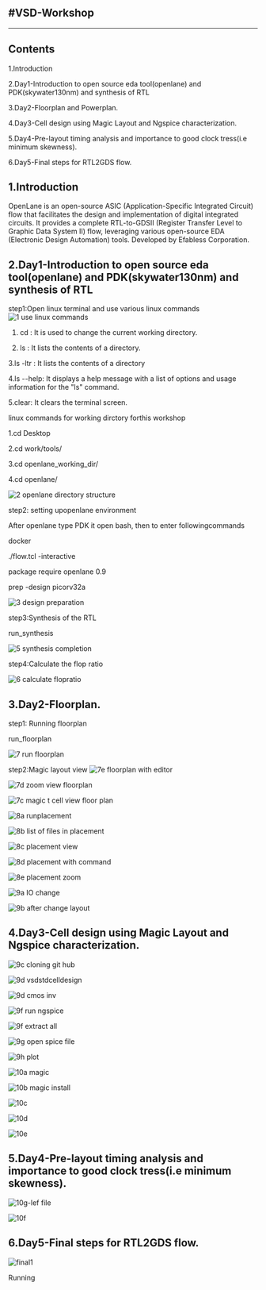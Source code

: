 #VSD-Workshop
------          
------             
**Contents**
---
1.Introduction

2.Day1-Introduction to open source eda tool(openlane) and PDK(skywater130nm) and synthesis of RTL

3.Day2-Floorplan and Powerplan.

4.Day3-Cell design using Magic Layout and Ngspice characterization.

5.Day4-Pre-layout timing analysis and importance to good clock tress(i.e minimum skewness).

6.Day5-Final steps for RTL2GDS flow.

1.Introduction
--
OpenLane is an open-source ASIC (Application-Specific Integrated Circuit) flow that facilitates the design and implementation of digital integrated circuits. It provides a complete RTL-to-GDSII (Register Transfer Level to Graphic Data System II) flow, leveraging various open-source EDA (Electronic Design Automation) tools. Developed by Efabless Corporation.

2.Day1-Introduction to open source eda tool(openlane) and PDK(skywater130nm) and synthesis of RTL
--
step1:Open linux terminal and use various linux commands
![1  use linux commands](https://github.com/user-attachments/assets/00236cb8-6780-4443-95e5-386cf41a65cf)



1. cd : It is used to change the current working directory.
   
2. ls : It lists the contents of a directory.
   
3.ls -ltr : It lists the contents of a directory 

4.ls --help: It displays a help message with a list of options and usage information for the "ls" command. 

5.clear: It clears the terminal screen.

linux commands for working dirctory forthis workshop

1.cd Desktop 

2.cd work/tools/ 

3.cd openlane_working_dir/

4.cd openlane/

![2 openlane directory structure](https://github.com/user-attachments/assets/35430ea7-b48e-478b-82fc-0d18cc5c48af)


step2: setting upopenlane environment

After openlane type PDK it open bash, then to enter followingcommands

docker

./flow.tcl -interactive

package require openlane 0.9

prep -design picorv32a

![3 design preparation](https://github.com/user-attachments/assets/41b28c69-afb4-4ee8-a21d-75037a702544)

step3:Synthesis of the RTL

run_synthesis

![5  synthesis completion](https://github.com/user-attachments/assets/f5fad124-4a9f-463f-806c-9ff814b6b8f1)

step4:Calculate the flop ratio

![6 calculate flopratio](https://github.com/user-attachments/assets/46b81cbc-4293-4a8a-9e0d-5036518bf3da)


3.Day2-Floorplan.
--

step1: Running floorplan

run_floorplan

![7  run floorplan](https://github.com/user-attachments/assets/dabf61c3-9d9a-440b-9092-9c892fa514fd)

step2:Magic layout view
![7e floorplan with editor](https://github.com/user-attachments/assets/b57ad91c-1399-47a0-9cac-b3ed91bcdd9b)

![7d zoom view floorplan](https://github.com/user-attachments/assets/286bb747-acfb-4d29-a880-55a244dd2063)

![7c magic t cell view floor plan](https://github.com/user-attachments/assets/2629861f-45ea-445f-bb63-50c945663476)

![8a runplacement](https://github.com/user-attachments/assets/ff9dd21a-7c27-4897-beee-a69ea6bc5986)

![8b list of files in placement](https://github.com/user-attachments/assets/0dc959cd-b5f2-49b8-bd1a-2e2134cdd4d1)

![8c placement view](https://github.com/user-attachments/assets/28d1c5a2-8922-4314-90d4-a10cf9bf1e80)


![8d placement with command](https://github.com/user-attachments/assets/4690e305-33b8-4a9c-b62f-0a6bcc9388e5)

![8e placement zoom](https://github.com/user-attachments/assets/300137fb-fb38-4a59-976d-a9dd3c3e9808)

![9a IO change](https://github.com/user-attachments/assets/75154ab0-ffe2-44e1-81f7-9cc8ad1c4da5)

![9b after change layout](https://github.com/user-attachments/assets/084ecf42-5a11-4d9b-b197-350b0b2308c0)







4.Day3-Cell design using Magic Layout and Ngspice characterization.
--
![9c  cloning git hub](https://github.com/user-attachments/assets/bf77b52e-d3eb-4c51-b747-a45ba63e8eea)

![9d vsdstdcelldesign](https://github.com/user-attachments/assets/53638097-d6ca-4635-9fbb-497fb562de91)

![9d cmos inv](https://github.com/user-attachments/assets/8f68ad07-fbb2-4dee-b6c3-940fb7aff3f8)

![9f  run ngspice](https://github.com/user-attachments/assets/067bc6b2-b9f0-4630-ae51-b9cdaffa66ae)

![9f  extract all](https://github.com/user-attachments/assets/2f111efd-8c9a-438e-90f1-94f79d16c040)

![9g open spice file](https://github.com/user-attachments/assets/8f2cbc63-f2cb-4d5a-92db-72360ca751ef)

![9h plot](https://github.com/user-attachments/assets/a4867870-85de-41dd-9e12-2e95c18972bb)

![10a magic](https://github.com/user-attachments/assets/235923ed-edd1-46c4-91cc-77a07a8a6e0a)

![10b magic install](https://github.com/user-attachments/assets/09aad4fa-a399-43ed-98df-440625d3886d)

![10c](https://github.com/user-attachments/assets/963b0a4e-771e-4ac4-8023-4cdc9d984b3a)

![10d](https://github.com/user-attachments/assets/5c9aa518-20c5-4a4e-bcbd-abd38c7ea4ba)

![10e](https://github.com/user-attachments/assets/aa1f1c1a-c904-4b5e-a666-6788c92ea3f6)




5.Day4-Pre-layout timing analysis and importance to good clock tress(i.e minimum skewness).
--
![10g-lef file](https://github.com/user-attachments/assets/e5eff1bf-e479-4263-b299-2c42286aafbc)

![10f](https://github.com/user-attachments/assets/ac56484c-f4e3-4c34-9ef7-e900c2b81f07)


6.Day5-Final steps for RTL2GDS flow.
--

![final1](https://github.com/user-attachments/assets/a6851c61-7819-4cfd-b7f3-69f18fd60bce)


Running









